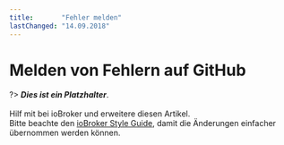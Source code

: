 ```yaml
---
title:       "Fehler melden"
lastChanged: "14.09.2018"
---
```


# Melden von Fehlern auf GitHub

?> ***Dies ist ein Platzhalter***.
   <br><br>
   Hilf mit bei ioBroker und erweitere diesen Artikel.  
   Bitte beachte den [ioBroker Style Guide](community/styleguidedoc), 
   damit die Änderungen einfacher übernommen werden können.
